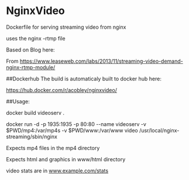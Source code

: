 # NginxVideo
Dockerfile for serving streaming video from nginx

uses the nginx -rtmp file

Based on Blog here:

From https://www.leaseweb.com/labs/2013/11/streaming-video-demand-nginx-rtmp-module/

##Dockerhub
The build is automaticaly built to docker hub here:

https://hub.docker.com/r/acobley/nginxvideo/


##Usage:

docker build videoserv .

docker run -d -p 1935:1935 -p 80:80 --name videoserv -v $PWD/mp4:/var/mp4s  -v $PWD/www:/var/www video /usr/local/nginx-streaming/sbin/nginx

Expects mp4 files in the mp4 directory

Expects html and graphics in www/html directory

video stats are in www.example.com/stats


